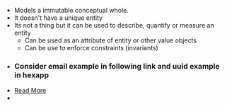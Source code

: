 - Models a immutable conceptual whole.
- It doesn't have a unique entity
- Its not a thing but it can be used to describe, quantify or measure an entity
	- Can be used as an attribute of entity or other value objects
	- Can be use to enforce constraints (invariants)
- ### Consider email example in following link and uuid example in hexapp
- [Read More](https://dev-portal.carbonteq.com/docs/BestPractices/Backend/architecture#value-object)
-